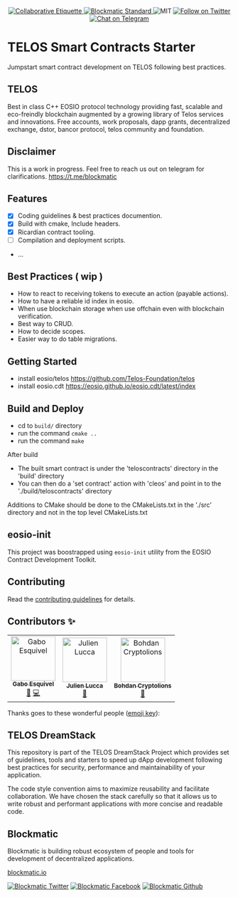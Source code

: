 <p align="center">
	</a>
	<a href="https://git.io/col">
		<img src="https://img.shields.io/badge/%E2%9C%93-collaborative_etiquette-brightgreen.svg" alt="Collaborative Etiquette">
	</a>
  <a href="https://developers.blockmatic.io">
		<img src="https://img.shields.io/badge/code%20style-blockmatic-brightgreen.svg" alt="Blockmatic Standard">
	</a>
	<img src="https://img.shields.io/dub/l/vibe-d.svg" alt="MIT" />
	<a href="https://twitter.com/intent/follow?screen_name=blockmatic_io">
		<img src="https://img.shields.io/twitter/follow/blockmatic_io.svg?style=social&logo=twitter" alt="Follow on Twitter" />
	</a>
	<a href="https://t.me/blockmatic">
		<img src="https://img.shields.io/badge/-Chat%20on%20Telegram-blue?style=social&logo=telegram" alt="Chat on Telegram">
	</a>
</p>

# TELOS Smart Contracts Starter

Jumpstart smart contract development on TELOS following best practices.

## TELOS

Best in class C++ EOSIO protocol technology providing fast, scalable and eco-freindly blockchain augmented by a growing library of Telos services and innovations. Free accounts, work proposals, dapp grants, decentralized exchange, dstor, bancor protocol, telos community and foundation.

## Disclaimer

This is a work in progress. Feel free to reach us out on telegram for clarifications.
https://t.me/blockmatic

## Features

- [x] Coding guidelines & best practices documention.
- [x] Build with cmake, Include headers. 
- [x] Ricardian contract tooling.
- [ ] Compilation and deployment scripts.
- ...

## Best Practices ( wip )

- How to react to receiving tokens to execute an action (payable actions).
- How to have a reliable id index in eosio.
- When use blockchain storage when use offchain even with blockchain verification.
- Best way to CRUD.
- How to decide scopes.
- Easier way to do table migrations.

## Getting Started

- install eosio/telos https://github.com/Telos-Foundation/telos  
- install eosio.cdt https://eosio.github.io/eosio.cdt/latest/index 

## Build and Deploy

- cd to `build/` directory
- run the command `cmake ..`
- run the command `make`
 
After build 
 
- The built smart contract is under the 'teloscontracts' directory in the 'build' directory
- You can then do a 'set contract' action with 'cleos' and point in to the './build/teloscontracts' directory

Additions to CMake should be done to the CMakeLists.txt in the './src' directory and not in the top level CMakeLists.txt

## eosio-init

This project was boostrapped using `eosio-init` utility from the EOSIO Contract Development Toolkit.

## Contributing

Read the [contributing guidelines](https://developers.blockmatic.io) for details.

## Contributors ✨

<!-- ALL-CONTRIBUTORS-LIST:START - Do not remove or modify this section -->
<!-- prettier-ignore -->
<table>
  <tr>
    <td align="center"><a href="https://gaboesquivel.com"><img src="https://avatars0.githubusercontent.com/u/391270?v=4" width="100px;" alt="Gabo Esquivel"/><br /><sub><b>Gabo Esquivel</b></sub></a><br /><a href="#ideas-gaboesquivel" title="Ideas, Planning, & Feedback">🤔</a> <a href="https://github.com/telosdreamstack/telos-contracts-starter/commits?author=gaboesquivel" title="Code">💻</a></td>
    <td align="center"><a href="http://lucca65.github.io"><img src="https://avatars1.githubusercontent.com/u/1082127?v=4" width="100px;" alt="Julien Lucca"/><br /><sub><b>Julien Lucca</b></sub></a><br /><a href="#ideas-lucca65" title="Ideas, Planning, & Feedback">🤔</a></td>
    <td align="center"><a href="http://CryptoLions.io"><img src="https://avatars2.githubusercontent.com/u/37701692?v=4" width="100px;" alt="Bohdan Cryptolions"/><br /><sub><b>Bohdan Cryptolions</b></sub></a><br /><a href="#ideas-ansigroup" title="Ideas, Planning, & Feedback">🤔</a></td>
  </tr>
</table>

<!-- ALL-CONTRIBUTORS-LIST:END -->
Thanks goes to these wonderful people ([emoji key](https://allcontributors.org/docs/en/emoji-key)):

## TELOS DreamStack

This repository is part of the TELOS DreamStack Project which provides set of guidelines, tools and starters to speed up dApp development following best practices for security, performance and maintainability of your application.

The code style convention aims to maximize reusability and facilitate collaboration. We have chosen the stack carefully so that it allows us to write robust and performant applications with more concise and readable code.

## Blockmatic

Blockmatic is building robust ecosystem of people and tools for development of decentralized applications.

[blockmatic.io](https://blockmatic.io)

<!-- Please don't remove this: Grab your social icons from https://github.com/carlsednaoui/gitsocial -->

<!-- display the social media buttons in your README -->

[![Blockmatic Twitter][1.1]][1]
[![Blockmatic Facebook][2.1]][2]
[![Blockmatic Github][3.1]][3]

<!-- links to social media icons -->
<!-- no need to change these -->

<!-- icons with padding -->

[1.1]: http://i.imgur.com/tXSoThF.png (twitter icon with padding)
[2.1]: http://i.imgur.com/P3YfQoD.png (facebook icon with padding)
[3.1]: http://i.imgur.com/0o48UoR.png (github icon with padding)

<!-- icons without padding -->

[1.2]: http://i.imgur.com/wWzX9uB.png (twitter icon without padding)
[2.2]: http://i.imgur.com/fep1WsG.png (facebook icon without padding)
[3.2]: http://i.imgur.com/9I6NRUm.png (github icon without padding)


<!-- links to your social media accounts -->
<!-- update these accordingly -->

[1]: http://www.twitter.com/blockmatic_io
[2]: http://fb.me/blockmatic.io
[3]: http://www.github.com/blockmatic

<!-- Please don't remove this: Grab your social icons from https://github.com/carlsednaoui/gitsocial -->

